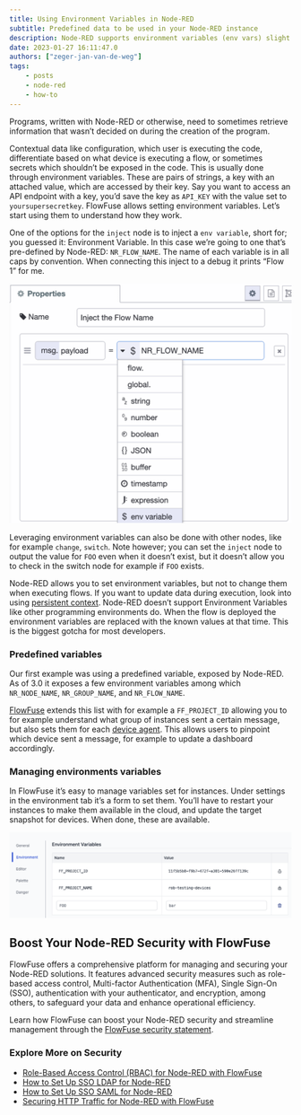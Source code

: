 ```yaml
---
title: Using Environment Variables in Node-RED
subtitle: Predefined data to be used in your Node-RED instance 
description: Node-RED supports environment variables (env vars) slight different, how to use it and the gotcha's are explained in this article.
date: 2023-01-27 16:11:47.0
authors: ["zeger-jan-van-de-weg"]
tags:
    - posts
    - node-red
    - how-to
---
```


Programs, written with Node-RED or otherwise, need to sometimes retrieve information that wasn’t decided on during the creation of the program. 
<!--more-->

Contextual data like configuration, which user is executing the code, differentiate based on what device is executing a flow, or sometimes secrets which shouldn’t be exposed in the code. This is usually done through environment variables. These are pairs of strings, a key with an attached value, which are accessed by their key. Say you want to access an API endpoint with a key, you’d save the key as `API_KEY` with the value set to `yoursupersecretkey`. FlowFuse allows setting environment variables. Let’s start using them to understand how they work.

One of the options for the `inject` node is to inject a `env variable`, short for; you guessed it: Environment Variable. In this case we’re going to one that’s pre-defined by Node-RED: `NR_FLOW_NAME`. The name of each variable is in all caps by convention. When connecting this inject to a debug it prints “Flow 1” for me.

![Using an environment variable in Node-RED](./images/node-red-use-env-var.png "Using an environment variable in Node-RED")

Leveraging environment variables can also be done with other nodes, like for example `change`, `switch`. Note however; you can set the `inject` node to output the value for `FOO` even when it doesn’t exist, but it doesn’t allow you to check in the switch node for example if `FOO` exists.

Node-RED allows you to set environment variables, but not to change them when executing flows. If you want to update data during execution, look into using [persistent context](/docs/user/persistent-context/). Node-RED doesn’t support Environment Variables like other programming environments do. When the flow is deployed the environment variables are replaced with the known values at that time. This is the biggest gotcha for most developers.

### Predefined variables

Our first example was using a predefined variable, exposed by Node-RED. As of 3.0 it exposes a few environment variables among which `NR_NODE_NAME`, `NR_GROUP_NAME`, and `NR_FLOW_NAME`.

[FlowFuse](/) extends this list with for example a `FF_PROJECT_ID` allowing you to for example understand what group of instances sent a certain message, but also sets them for each [device agent](/docs/user/devices/). This allows users to pinpoint which device sent a message, for example to update a dashboard accordingly.

### Managing environments variables

In FlowFuse it’s easy to manage variables set for instances. Under settings in the environment tab it’s a form to set them. You’ll have to restart your instances to make them available in the cloud, and update the target snapshot for devices. When done, these are available.

!["Setting a environment variable in FlowFuse"](./images/flowforge-set-env-var.png "Setting a environment variable in FlowFuse")

## Boost Your Node-RED Security with FlowFuse

FlowFuse offers a comprehensive platform for managing and securing your Node-RED solutions. It features advanced security measures such as role-based access control, Multi-factor Authentication (MFA), Single Sign-On (SSO), authentication with your authenticator, and encryption, among others, to safeguard your data and enhance operational efficiency.

Learn how FlowFuse can boost your Node-RED security and streamline management through the [FlowFuse security statement](/product/security/#application).

### Explore More on Security

- [Role-Based Access Control (RBAC) for Node-RED with FlowFuse](/blog/2024/04/role-based-access-control-rbac-for-node-red-with-flowfuse/)
- [How to Set Up SSO LDAP for Node-RED](/blog/2024/07/how-to-setup-sso-ldap-for-the-node-red/)
- [How to Set Up SSO SAML for Node-RED](https://flowfuse.com/blog/2024/07/how-to-setup-sso-saml-for-the-node-red/)
- [Securing HTTP Traffic for Node-RED with FlowFuse](/blog/2024/03/http-authentication-node-red-with-flowfuse/)